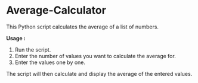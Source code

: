 # **Average-Calculator**

This Python script calculates the average of a list of numbers.

**Usage :**

1. Run the script.
2. Enter the number of values you want to calculate the average for.
3. Enter the values one by one.

The script will then calculate and display the average of the entered values.
